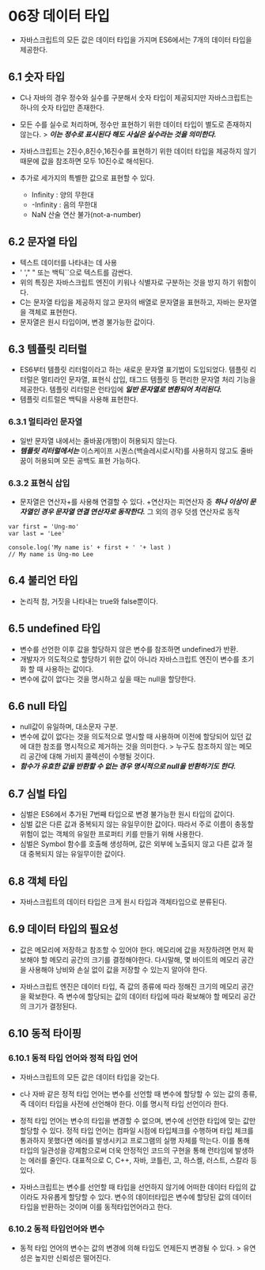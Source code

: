 # 06장 데이터 타입

- 자바스크립트의 모든 값은 데이터 타입을 가지며 ES6에서는 7개의 데이터 타입을 제공한다.

## 6.1 숫자 타입

- C나 자바의 경우 정수와 실수를 구분해서 숫자 타입이 제공되지만 자바스크립트는 하나의 숫자 타입만 존재한다.
- 모든 수를 실수로 처리하며, 정수만 표현하기 위한 데이터 타입이 별도로 존재하지 않는다. > **_이는 정수로 표시된다 해도 사실은 실수라는 것을 의미한다._**
- 자바스크립트는 2진수,8진수,16진수를 표현하기 위한 데이터 타입을 제공하지 않기 때문에 값을 참조하면 모두 10진수로 해석된다.
- 추가로 세가지의 특별한 값으로 표현할 수 있다.

  - Infinity : 양의 무한대
  - -Infinity : 음의 무한대
  - NaN 산술 연산 불가(not-a-number)

## 6.2 문자열 타입

- 텍스트 데이터를 나타내는 데 사용
- ' '," " 또는 백틱``으로 텍스트를 감싼다.
- 위의 특징은 자바스크립트 엔진이 키워나 식별자로 구분하는 것을 방지 하기 위함이다.
- C는 문자열 타입을 제공하지 않고 문자의 배열로 문자열을 표현하고, 자바는 문자열을 객체로 표현한다.
- 문자열은 원시 타입이며, 변경 불가능한 값이다.

## 6.3 템플릿 리터럴

- ES6부터 템플릿 리터럴이라고 하는 새로운 문자열 표기법이 도입되었다. 템플릿 리터럴은 멀티라인 문자열, 표현식 삽입, 태그드 템플릿 등 편리한 문자열 처리 기능을 제공한다.
  템플릿 리터럴은 런타임에 **_일반 문자열로 변환되어 처리된다._**
- 템플릿 리트럴은 백틱을 사용해 표현한다.

### 6.3.1 멀티라인 문자열

- 일반 문자열 내에서는 줄바꿈(개행)이 허용되지 않는다.
- **_템플릿 리터럴에서는_** 이스케이프 시퀀스(백슬레시로시작)를 사용하지 않고도 줄바꿈이 허용되며 모든 공백도 표현 가능하다.

### 6.3.2 표현식 삽입

- 문자열은 연산자+를 사용해 연결할 수 있다. +연산자는 피연산자 중 **_하나 이상이 문자열인 경우 문자열 연결 연산자로 동작한다._** 그 외의 경우 덧셈 연산자로 동작

```
var first = 'Ung-mo'
var last = 'Lee'

console.log('My name is' + first + ' '+ last )
// My name is Ung-mo Lee
```

## 6.4 불리언 타입

- 논리적 참, 거짓을 나타내는 true와 false뿐이다.

## 6.5 undefined 타입

- 변수를 선언한 이후 값을 할당하지 않은 변수를 참조하면 undefined가 반환.
- 개발자가 의도적으로 할당하기 위한 값이 아니라 자바스크립트 엔진이 변수를 초기화 할 때 사용하는 값이다.
- 변수에 값이 없다는 것을 명시하고 싶을 때는 null을 할당한다.

## 6.6 null 타입

- null값이 유일하며, 대소문자 구분.
- 변수에 값이 없다는 것을 의도적으로 명시할 때 사용하며 이전에 할당되어 있던 값에 대한 참조를 명시적으로 제거하는 것을 의미한다. > 누구도 참조하지 않는 메모리 공간에 대해 가비지 콜렉션이 수행될 것이다.
- **_함수가 유효한 값을 반환할 수 없는 경우 명시적으로 null을 반환하기도 한다._**

## 6.7 심벌 타입

- 심벌은 ES6에서 추가된 7번째 타입으로 변경 불가능한 원시 타입의 값이다.
- 심벌 값은 다른 값과 중복되지 않는 유일무이한 값이다. 따라서 주로 이름이 충동할 위험이 없는 객체의 유일한 프로퍼티 키를 만들기 위해 사용한다.
- 심벌은 Symbol 함수를 호출해 생성하며, 값은 외부에 노출되지 않고 다른 값과 절대 중복되지 않는 유일무이한 값이다.

## 6.8 객체 타입

- 자바스크립트의 데이터 타입은 크게 원시 타입과 객체타입으로 분류된다.

## 6.9 데이터 타입의 필요성

- 값은 메모리에 저장하고 참조할 수 있어야 한다. 메모리에 값을 저장하려면 먼저 확보해야 할 메모리 공간의 크기를 결정해야한다. 다시말해, 몇 바이트의 메모리 공간을 사용해야 낭비와 손실 없이 값을 저장할 수 있는지 알아야 한다.

- 자바스크립트 엔진은 데이터 타입, 즉 값의 종류에 따라 정해진 크기의 메모리 공간을 확보한다. 즉 변수에 할당되는 값의 데이터 타입에 따라 확보해야 할 메모리 공간의 크기가 결정된다.

## 6.10 동적 타이핑

### 6.10.1 동적 타입 언어와 정적 타입 언어

- 자바스크립트의 모든 값은 데이터 타입을 갖는다.

- c나 자바 같은 정적 타입 언어는 변수를 선언할 때 변수에 할당할 수 있는 값의 종류, 즉 데이터 타입을 사전에 선언해야 한다. 이를 명시적 타입 선언이라 한다.

- 정적 타입 언어는 변수의 타입을 변경할 수 없으며, 변수에 선언한 타입에 맞는 값만 할당할 수 있다. 정적 타입 언어는 컴파일 시점에 타입체크를 수행하며 타입 체크를 통과하지 못했다면 에러를 발생시키고 프로그램의 실행 자체를 막는다.
  이를 통해 타입의 일관성을 강제함으로써 더욱 안정적인 코드의 구현을 통해 런타임에 발생하는 에러를 줄인다. 대표적으로 C, C++, 자바, 코틀린, 고, 하스켈, 러스트, 스칼라 등 있다.

- 자바스크립트는 변수를 선언할 때 타입을 선언하지 않기에 어떠한 데이터 타입의 값이라도 자유롭게 할당할 수 있다.
  변수의 데이터타입은 변수에 할당된 값의 데이터 타입을 반환하는 것이며 이를 동적타입언어라고 한다.

### 6.10.2 동적 타입언어와 변수

- 동적 타입 언어의 변수는 값의 변경에 의해 타입도 언제든지 변경될 수 있다. > 유연성은 높지만 신뢰성은 떨어진다.
